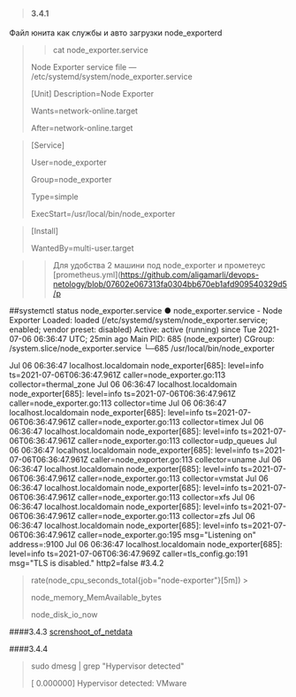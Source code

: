 >#### 3.4.1
Файл юнита как службы и авто загрузки node_exporterd
> > cat node_exporter.service
> 
>Node Exporter service file — /etc/systemd/system/node_exporter.service
> 
>[Unit]
>Description=Node Exporter
> 
>Wants=network-online.target
> 
>After=network-online.target
> 

>[Service]
> 
>User=node_exporter
> 
>Group=node_exporter
>
>Type=simple
>
>ExecStart=/usr/local/bin/node_exporter

>[Install]
> 
>WantedBy=multi-user.target
> 

>>Для удобства 2 машини под node_exporter и прометеус
>> [prometheus.yml](https://github.com/aligamarli/devops-netology/blob/07602e067313fa0304bb670eb1afd909540329d5/p

##systemctl status node_exporter.service
● node_exporter.service - Node Exporter
   Loaded: loaded (/etc/systemd/system/node_exporter.service; enabled; vendor preset: disabled)
   Active: active (running) since Tue 2021-07-06 06:36:47 UTC; 25min ago
 Main PID: 685 (node_exporter)
   CGroup: /system.slice/node_exporter.service
           └─685 /usr/local/bin/node_exporter

Jul 06 06:36:47 localhost.localdomain node_exporter[685]: level=info ts=2021-07-06T06:36:47.961Z caller=node_exporter.go:113 collector=thermal_zone
Jul 06 06:36:47 localhost.localdomain node_exporter[685]: level=info ts=2021-07-06T06:36:47.961Z caller=node_exporter.go:113 collector=time
Jul 06 06:36:47 localhost.localdomain node_exporter[685]: level=info ts=2021-07-06T06:36:47.961Z caller=node_exporter.go:113 collector=timex
Jul 06 06:36:47 localhost.localdomain node_exporter[685]: level=info ts=2021-07-06T06:36:47.961Z caller=node_exporter.go:113 collector=udp_queues
Jul 06 06:36:47 localhost.localdomain node_exporter[685]: level=info ts=2021-07-06T06:36:47.961Z caller=node_exporter.go:113 collector=uname
Jul 06 06:36:47 localhost.localdomain node_exporter[685]: level=info ts=2021-07-06T06:36:47.961Z caller=node_exporter.go:113 collector=vmstat
Jul 06 06:36:47 localhost.localdomain node_exporter[685]: level=info ts=2021-07-06T06:36:47.961Z caller=node_exporter.go:113 collector=xfs
Jul 06 06:36:47 localhost.localdomain node_exporter[685]: level=info ts=2021-07-06T06:36:47.961Z caller=node_exporter.go:113 collector=zfs
Jul 06 06:36:47 localhost.localdomain node_exporter[685]: level=info ts=2021-07-06T06:36:47.961Z caller=node_exporter.go:195 msg="Listening on" address=:9100
Jul 06 06:36:47 localhost.localdomain node_exporter[685]: level=info ts=2021-07-06T06:36:47.969Z caller=tls_config.go:191 msg="TLS is disabled." http2=false
#3.4.2
>rate(node_cpu_seconds_total{job="node-exporter"}[5m]) >
> 
> node_memory_MemAvailable_bytes
> 
> node_disk_io_now

####3.4.3
[screnshoot_of_netdata](https://github.com/aligamarli/devops-netology/blob/190a7bf1cbc1e2f1d3631a8231c156d0d823470e/Screenshot%202021-07-06%20160859.png)

####3.4.4
>sudo dmesg | grep "Hypervisor detected"
> 
> [    0.000000] Hypervisor detected: VMware
